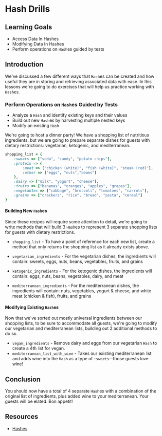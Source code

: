 # Hash Drills

## Learning Goals

- Access Data In Hashes
- Modifying Data In Hashes
- Perform operations on `Hash`es guided by tests

## Introduction

We've discussed a few different ways that `Hash`es can be created and
how useful they are in storing and retrieving associated data with ease.
In this lessons we're going to do exercises that will help us practice
working with `Hash`es.

### Perform Operations on `Hash`es Guided by Tests

- Analyze a `Hash` and identify existing keys and their values
- Build out new `Hash`es by harvesting multiple nested keys
- Modify an existing `Hash`

We're going to host a dinner party! We have a shopping list of nutritious
ingredients, but we are going to prepare separate dishes for guests with dietary
restrictions: vegetarian, ketogenic, and mediterranean.

```ruby
shopping_list = {
    :sweets => ["soda", "candy", "potato chips"],
    :protein => {
        :meat => ["chicken (white)", "fish (white)", "steak (red)"],
        :other => ["eggs", "nuts","beans"]
    },
    :dairy => ["milk", "yogurt", "cheese"],
    :fruits => ["bananas", "oranges", "apples", "grapes"],
    :vegetables => ["cabbage", "broccoli", "tomatoes", "carrots"],
    :grains => ["crackers", "rice", "bread", "pasta", "cereal"]
}
```

#### Building New `Hash`es

Since these recipes will require some attention to detail, we're going to write
methods that will build 3 `Hash`es to represent 3 separate shopping lists for
guests with dietary restrictions.

- `shopping_list` - To have a point of reference for each new list, create a
  method that only returns the shopping list as it already exists above.

- `vegetarian_ingredients` - For the vegetarian dishes, the ingredients will contain:
  sweets, eggs, nuts, beans, vegetables, fruits, and grains

* `ketogenic_ingredients` - For the ketogenic dishes, the ingredients will contain:
  eggs, nuts, beans, vegetables, dairy, and meat

* `mediterranean_ingredients` - For the mediterranean dishes, the ingredients will
  contain: nuts, vegetables, yogurt & cheese, and white meat (chicken & fish),
  fruits, and grains

#### Modifying Existing `Hash`es

Now that we've sorted out mostly universal ingredients between our shopping
lists, to be sure to accommodate all guests, we're going to modify our
vegetarian and mediterranean lists, building out 2 additional methods
to do so.

- `vegan_ingredients` - Remove dairy and eggs from our vegetarian `Hash` to create a 4th
  list for vegan.
- `mediterranean_list_with_wine` - Takes our existing mediterranean list and
  adds wine into the `Hash` as a type of `:sweets`--those guests love wine!

## Conclusion

You should now have a total of 4 separate `Hash`es with a combination of the
original list of ingredients, plus added wine to your mediterranean. Your guests
will be elated. Bon appetit!

## Resources

- [Hashes]

[hashes]: https://ruby-doc.org/core-2.5.1/Hash.html
